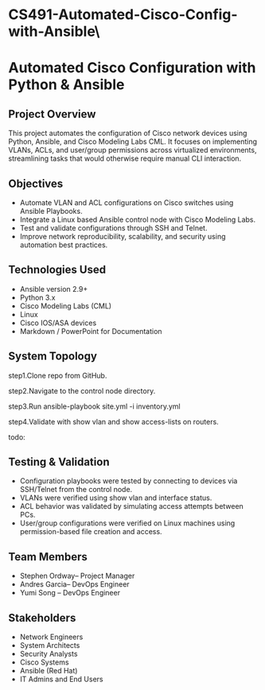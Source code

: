 # CS491-Automated-Cisco-Config-with-Ansible\

# Automated Cisco Configuration with Python & Ansible

## Project Overview
This project automates the configuration of Cisco network devices using Python, Ansible, and Cisco Modeling Labs CML. It focuses on implementing VLANs, ACLs, and user/group permissions across virtualized environments, streamlining tasks that would otherwise require manual CLI interaction.

## Objectives
- Automate VLAN and ACL configurations on Cisco switches using Ansible Playbooks.
- Integrate a Linux based Ansible control node with Cisco Modeling Labs.
- Test and validate configurations through SSH and Telnet.
- Improve network reproducibility, scalability, and security using automation best practices.

## Technologies Used
- Ansible version 2.9+
- Python 3.x 
- Cisco Modeling Labs (CML)
- Linux
- Cisco IOS/ASA devices
- Markdown / PowerPoint for Documentation


## System Topology
step1.Clone repo from GitHub.

step2.Navigate to the control node directory.

step3.Run ansible-playbook site.yml -i inventory.yml

step4.Validate with show vlan and show access-lists on routers.


todo:

## Testing & Validation
- Configuration playbooks were tested by connecting to devices via SSH/Telnet from the control node.
- VLANs were verified using show vlan and interface status.
- ACL behavior was validated by simulating access attempts between PCs.
- User/group configurations were verified on Linux machines using permission-based file creation and access.

##  Team Members
- Stephen Ordway– Project Manager  
- Andres Garcia– DevOps Engineer  
- Yumi Song – DevOps Engineer  

## Stakeholders
- Network Engineers  
- System Architects  
- Security Analysts  
- Cisco Systems  
- Ansible (Red Hat)  
- IT Admins and End Users
